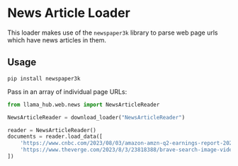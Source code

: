 # News Article Loader

This loader makes use of the `newspaper3k` library to parse web page urls which have news
articles in them.

## Usage
```
pip install newspaper3k
```
Pass in an array of individual page URLs:
```python
from llama_hub.web.news import NewsArticleReader

NewsArticleReader = download_loader("NewsArticleReader")

reader = NewsArticleReader()
documents = reader.load_data([
    'https://www.cnbc.com/2023/08/03/amazon-amzn-q2-earnings-report-2023.html',
    'https://www.theverge.com/2023/8/3/23818388/brave-search-image-video-results-privacy-index'
])
```
